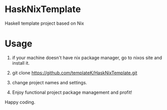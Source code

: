 # HaskNixTemplate
Haskell template project based on Nix

# Usage

1) if your machine doesn't have nix package manager,
go to nixos site and install it.

2) git clone  https://github.com/templateK/HaskNixTemplate.git

3) change project names and settings.

4) Enjoy functional project package management and profit!

Happy coding.
